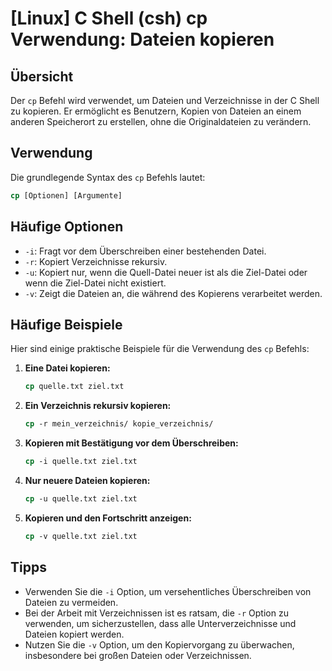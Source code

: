 # [Linux] C Shell (csh) cp Verwendung: Dateien kopieren

## Übersicht
Der `cp` Befehl wird verwendet, um Dateien und Verzeichnisse in der C Shell zu kopieren. Er ermöglicht es Benutzern, Kopien von Dateien an einem anderen Speicherort zu erstellen, ohne die Originaldateien zu verändern.

## Verwendung
Die grundlegende Syntax des `cp` Befehls lautet:

```csh
cp [Optionen] [Argumente]
```

## Häufige Optionen
- `-i`: Fragt vor dem Überschreiben einer bestehenden Datei.
- `-r`: Kopiert Verzeichnisse rekursiv.
- `-u`: Kopiert nur, wenn die Quell-Datei neuer ist als die Ziel-Datei oder wenn die Ziel-Datei nicht existiert.
- `-v`: Zeigt die Dateien an, die während des Kopierens verarbeitet werden.

## Häufige Beispiele
Hier sind einige praktische Beispiele für die Verwendung des `cp` Befehls:

1. **Eine Datei kopieren:**
   ```csh
   cp quelle.txt ziel.txt
   ```

2. **Ein Verzeichnis rekursiv kopieren:**
   ```csh
   cp -r mein_verzeichnis/ kopie_verzeichnis/
   ```

3. **Kopieren mit Bestätigung vor dem Überschreiben:**
   ```csh
   cp -i quelle.txt ziel.txt
   ```

4. **Nur neuere Dateien kopieren:**
   ```csh
   cp -u quelle.txt ziel.txt
   ```

5. **Kopieren und den Fortschritt anzeigen:**
   ```csh
   cp -v quelle.txt ziel.txt
   ```

## Tipps
- Verwenden Sie die `-i` Option, um versehentliches Überschreiben von Dateien zu vermeiden.
- Bei der Arbeit mit Verzeichnissen ist es ratsam, die `-r` Option zu verwenden, um sicherzustellen, dass alle Unterverzeichnisse und Dateien kopiert werden.
- Nutzen Sie die `-v` Option, um den Kopiervorgang zu überwachen, insbesondere bei großen Dateien oder Verzeichnissen.